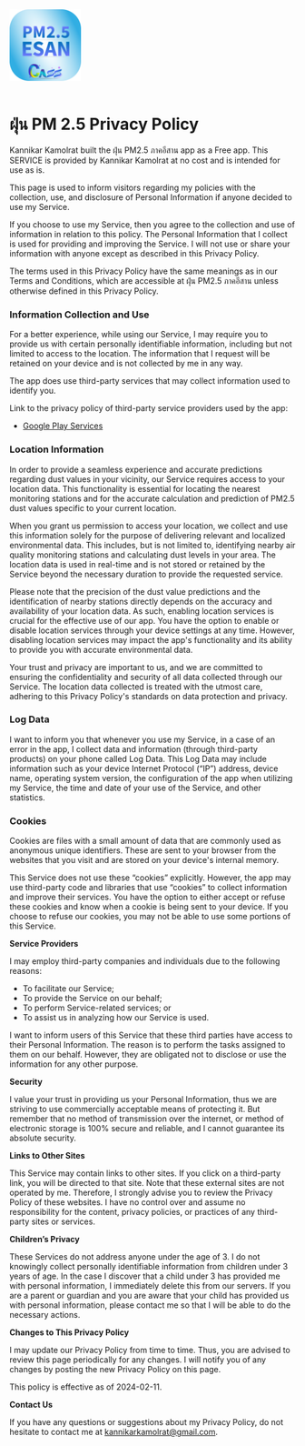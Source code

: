 <img src="./public/icon.png" alt="App Logo" width="25%" class="logo"> 
<br /><br />

# ฝุ่น PM 2.5 **Privacy Policy**

Kannikar Kamolrat built the ฝุ่น PM2.5 ภาคอีสาน app as a Free app. This SERVICE is provided by Kannikar Kamolrat at no cost and is intended for use as is.

This page is used to inform visitors regarding my policies with the collection, use, and disclosure of Personal Information if anyone decided to use my Service.

If you choose to use my Service, then you agree to the collection and use of information in relation to this policy. The Personal Information that I collect is used for providing and improving the Service. I will not use or share your information with anyone except as described in this Privacy Policy.

The terms used in this Privacy Policy have the same meanings as in our Terms and Conditions, which are accessible at ฝุ่น PM2.5 ภาคอีสาน unless otherwise defined in this Privacy Policy.

### Information Collection and Use

For a better experience, while using our Service, I may require you to provide us with certain personally identifiable information, including but not limited to access to the location. The information that I request will be retained on your device and is not collected by me in any way.

The app does use third-party services that may collect information used to identify you.

Link to the privacy policy of third-party service providers used by the app:

- [Google Play Services](https://www.google.com/policies/privacy/)

### Location Information

In order to provide a seamless experience and accurate predictions regarding dust values in your vicinity, our Service requires access to your location data. This functionality is essential for locating the nearest monitoring stations and for the accurate calculation and prediction of PM2.5 dust values specific to your current location.

When you grant us permission to access your location, we collect and use this information solely for the purpose of delivering relevant and localized environmental data. This includes, but is not limited to, identifying nearby air quality monitoring stations and calculating dust levels in your area. The location data is used in real-time and is not stored or retained by the Service beyond the necessary duration to provide the requested service.

Please note that the precision of the dust value predictions and the identification of nearby stations directly depends on the accuracy and availability of your location data. As such, enabling location services is crucial for the effective use of our app. You have the option to enable or disable location services through your device settings at any time. However, disabling location services may impact the app's functionality and its ability to provide you with accurate environmental data.

Your trust and privacy are important to us, and we are committed to ensuring the confidentiality and security of all data collected through our Service. The location data collected is treated with the utmost care, adhering to this Privacy Policy's standards on data protection and privacy.

### Log Data

I want to inform you that whenever you use my Service, in a case of an error in the app, I collect data and information (through third-party products) on your phone called Log Data. This Log Data may include information such as your device Internet Protocol (“IP”) address, device name, operating system version, the configuration of the app when utilizing my Service, the time and date of your use of the Service, and other statistics.


### Cookies

Cookies are files with a small amount of data that are
commonly used as anonymous unique identifiers. These are sent
to your browser from the websites that you visit and are
stored on your device's internal memory.

This Service does not use these “cookies” explicitly. However,
the app may use third-party code and libraries that use
“cookies” to collect information and improve their services.
You have the option to either accept or refuse these cookies
and know when a cookie is being sent to your device. If you
choose to refuse our cookies, you may not be able to use some
portions of this Service.

**Service Providers**

I may employ third-party companies and individuals due to the following reasons:

- To facilitate our Service;
- To provide the Service on our behalf;
- To perform Service-related services; or
- To assist us in analyzing how our Service is used.

I want to inform users of this Service that these third parties have access to their Personal Information. The reason is to perform the tasks assigned to them on our behalf. However, they are obligated not to disclose or use the information for any other purpose.



**Security**

I value your trust in providing us your Personal Information, thus we are striving to use commercially acceptable means of protecting it. But remember that no method of transmission over the internet, or method of electronic storage is 100% secure and reliable, and I cannot guarantee its absolute security.

**Links to Other Sites**

This Service may contain links to other sites. If you click on a third-party link, you will be directed to that site. Note that these external sites are not operated by me. Therefore, I strongly advise you to review the Privacy Policy of these websites. I have no control over and assume no responsibility for the content, privacy policies, or practices of any third-party sites or services.

**Children’s Privacy**

These Services do not address anyone under the age of 3. I do not knowingly collect personally identifiable information from children under 3 years of age. In the case I discover that a child under 3 has provided me with personal information, I immediately delete this from our servers. If you are a parent or guardian and you are aware that your child has provided us with personal information, please contact me so that I will be able to do the necessary actions.

**Changes to This Privacy Policy**

I may update our Privacy Policy from time to time. Thus, you are advised to review this page periodically for any changes. I will notify you of any changes by posting the new Privacy Policy on this page.

This policy is effective as of 2024-02-11.

**Contact Us**

If you have any questions or suggestions about my Privacy Policy, do not hesitate to contact me at kannikarkamolrat@gmail.com.
